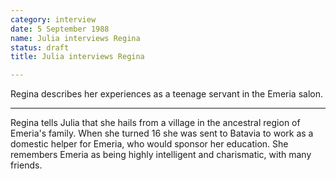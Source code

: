```yaml
---
category: interview
date: 5 September 1988
name: Julia interviews Regina
status: draft
title: Julia interviews Regina

---
```

Regina describes her experiences as a teenage servant in the Emeria salon.

------

Regina tells Julia that she hails from a village in the ancestral region of Emeria's family. When she turned 16 she was sent to Batavia to work as a domestic helper for Emeria, who would sponsor her education. She remembers Emeria as being highly intelligent and charismatic, with many friends.  
